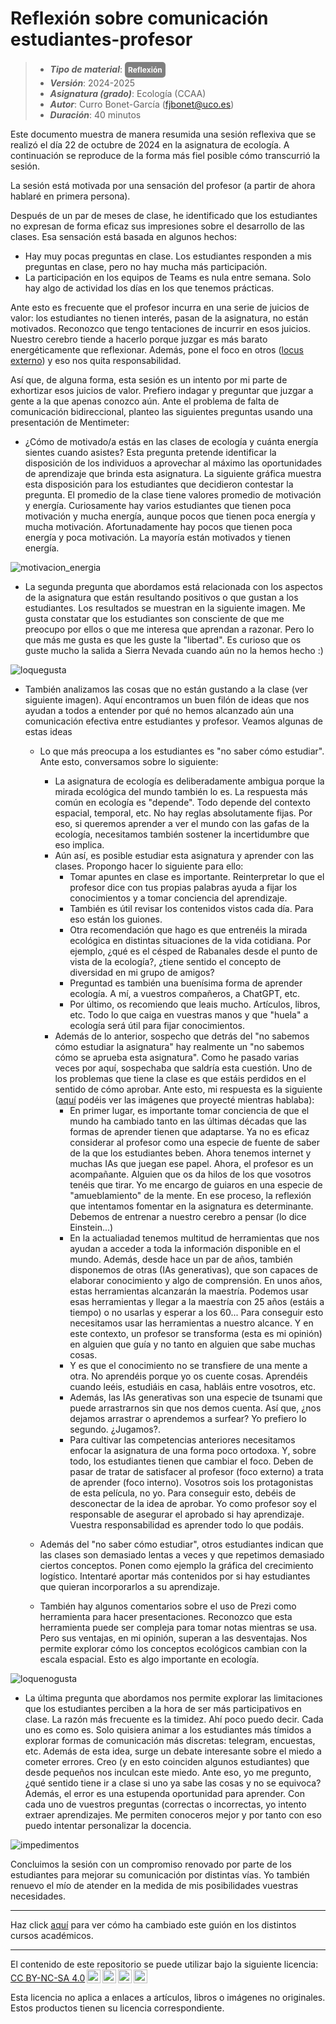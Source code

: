 # Reflexión sobre comunicación estudiantes-profesor

> + **_Tipo de material_**: <span style="display: inline-block; font-size: 12px; color: white; background-color: grey; border-radius: 5px; padding: 5px; font-weight: bold;"> Reflexión</span> 
> + **_Versión_**: 2024-2025
> + **_Asignatura (grado)_**: Ecología (CCAA)
> + **_Autor_**: Curro Bonet-García (fjbonet@uco.es)
> + **_Duración_**: 40 minutos



Este documento muestra de manera resumida una sesión reflexiva que se realizó el día 22 de octubre de 2024 en la asignatura de ecología. A continuación se reproduce de la forma más fiel posible cómo transcurrió la sesión.

La sesión está motivada por una sensación del profesor (a partir de ahora hablaré en primera persona). 

Después de un par de meses de clase, he identificado que los estudiantes no expresan de forma eficaz sus impresiones sobre el desarrollo de las clases. Esa sensación está basada en algunos hechos:

- Hay muy pocas preguntas en clase. Los estudiantes responden a mis preguntas en clase, pero no hay mucha más participación.
- La participación en los equipos de Teams es nula entre semana. Solo hay algo de actividad los días en los que tenemos prácticas.

Ante esto es frecuente que el profesor incurra en una serie de juicios de valor: los estudiantes no tienen interés, pasan de la asignatura, no están motivados. Reconozco que tengo tentaciones de incurrir en esos juicios. Nuestro cerebro tiende a hacerlo porque juzgar es más barato energéticamente que reflexionar. Además, pone el foco en otros ([locus externo](https://es.wikipedia.org/wiki/Locus_(psicolog%C3%ADa))) y eso nos quita responsabilidad.

Así que, de alguna forma, esta sesión es un intento por mi parte de exhortizar esos juicios de valor. Prefiero indagar y preguntar que juzgar a gente a la que apenas conozco aún. Ante el problema de falta de comunicación bidireccional, planteo las siguientes preguntas usando una presentación de Mentimeter:

+ ¿Cómo de motivado/a estás en las clases de ecología y cuánta energía sientes cuando asistes? Esta pregunta pretende identificar la disposición de los individuos a aprovechar al máximo las oportunidades de aprendizaje que brinda esta asignatura. La siguiente gráfica muestra esta disposición para los estudiantes que decidieron contestar la pregunta. El promedio de la clase tiene valores promedio de motivación y energía. Curiosamente hay varios estudiantes que tienen poca motivación y mucha energía, aunque pocos que tienen poca energía y mucha motivación. Afortunadamente hay pocos que tienen poca energía y poca motivación. La mayoría están motivados y tienen energía.

![motivacion_energia](https://raw.githubusercontent.com/aprendiendo-cosas/competencias_transversales/refs/heads/main/reflexion_comunicacion/motivacion_energia.png)

+ La segunda pregunta que abordamos está relacionada con los aspectos de la asignatura que están resultando positivos o que gustan a los estudiantes. Los resultados se muestran en la siguiente imagen. Me gusta constatar que los estudiantes son consciente de que me preocupo por ellos o que me interesa que aprendan a razonar. Pero lo que más me gusta es que les guste la "libertad". Es curioso que os guste mucho la salida a Sierra Nevada cuando aún no la hemos hecho :)



![loquegusta](https://raw.githubusercontent.com/aprendiendo-cosas/competencias_transversales/refs/heads/main/reflexion_comunicacion/lo_que_gusta.png)

+ También analizamos las cosas que no están gustando a la clase (ver siguiente imagen). Aquí encontramos un buen filón de ideas que nos ayudan a todos a entender por qué no hemos alcanzado aún una comunicación efectiva entre estudiantes y profesor. Veamos algunas de estas ideas
  + Lo que más preocupa a los estudiantes es "no saber cómo estudiar". Ante esto, conversamos sobre lo siguiente:
    + La asignatura de ecología es deliberadamente ambigua porque la mirada ecológica del mundo también lo es. La respuesta más común en ecología es "depende". Todo depende del contexto espacial, temporal, etc. No hay reglas absolutamente fijas. Por eso, si queremos aprender a ver el mundo con las gafas de la ecología, necesitamos también sostener la incertidumbre que eso implica. 
    + Aún así, es posible estudiar esta asignatura y aprender con las clases. Propongo hacer lo siguiente para ello:
      + Tomar apuntes en clase es importante. Reinterpretar lo que el profesor dice con tus propias palabras ayuda a fijar los conocimientos y a tomar conciencia del aprendizaje.
      + También es útil revisar los contenidos vistos cada día. Para eso están los guiones.
      + Otra recomendación que hago es que entrenéis la mirada ecológica en distintas situaciones de la vida cotidiana. Por ejemplo, ¿qué es el césped de Rabanales desde el punto de vista de la ecología?, ¿tiene sentido el concepto de diversidad en mi grupo de amigos?
      + Preguntad es también una buenísima forma de aprender ecología. A mí, a vuestros compañeros, a ChatGPT, etc.
      + Por último, os recomiendo que leais mucho. Artículos, libros, etc. Todo lo que caiga en vuestras manos y que "huela" a ecología será útil para fijar conocimientos. 
    + Además de lo anterior, sospecho que detrás del "no sabemos cómo estudiar la asignatura" hay realmente un "no sabemos cómo se aprueba esta asignatura". Como he pasado varias veces por aquí, sospechaba que saldría esta cuestión. Uno de los problemas que tiene la clase es que estáis perdidos en el sentido de cómo aprobar. Ante esto, mi respuesta es la siguiente ([aquí](https://github.com/aprendiendo-cosas/competencias_transversales/raw/refs/heads/main/reflexion_comunicacion/comoestudiar.pptx) podéis ver las imágenes que proyecté mientras hablaba):
      + En primer lugar, es importante tomar conciencia de que el mundo ha cambiado tanto en las últimas décadas que las formas de aprender tienen que adaptarse. Ya no es eficaz considerar al profesor como una especie de fuente de saber de la que los estudiantes beben. Ahora tenemos internet y muchas IAs que juegan ese papel. Ahora, el profesor es un acompañante. Alguien que os da hilos de los que vosotros tenéis que tirar. Yo me encargo de guiaros en una especie de "amueblamiento" de la mente. En ese proceso, la reflexión que intentamos fomentar en la asignatura es determinante. Debemos de entrenar a nuestro cerebro a pensar (lo dice Einstein...)
      + En la actualiadad tenemos multitud de herramientas que nos ayudan a acceder a toda la información disponible en el mundo. Además, desde hace un par de años, también disponemos de otras (IAs generativas), que son capaces de elaborar conocimiento y algo de comprensión. En unos años, estas herramientas alcanzarán la maestría. Podemos usar esas herramientas y llegar a la maestría con 25 años (estáis a tiempo) o no usarlas y esperar a los 60... Para conseguir esto necesitamos usar las herramientas a nuestro alcance. Y en este contexto, un profesor se transforma (esta es mi opinión) en alguien que guía y no tanto en alguien que sabe muchas cosas.
      + Y es que el conocimiento no se transfiere de una mente a otra. No aprendéis porque yo os cuente cosas. Aprendéis cuando leéis, estudiáis en casa, habláis entre vosotros, etc. 
      + Además, las IAs generativas son una especie de tsunami que puede arrastrarnos sin que nos demos cuenta. Así que, ¿nos dejamos arrastrar o aprendemos a surfear? Yo prefiero lo segundo. ¿Jugamos?.
      + Para cultivar las competencias anteriores necesitamos enfocar la asignatura de una forma poco ortodoxa. Y, sobre todo, los estudiantes tienen que cambiar el foco. Deben de pasar de tratar de satisfacer al profesor (foco externo) a trata de aprender (foco interno). Vosotros sois los protagonistas de esta película, no yo. Para conseguir esto, debéis de desconectar de la idea de aprobar. Yo como profesor soy el responsable de asegurar el aprobado si hay aprendizaje. Vuestra responsabilidad es aprender todo lo que podáis.
    
  + Además del "no saber cómo estudiar", otros estudiantes indican que las clases son demasiado lentas a veces y que repetimos demasiado ciertos conceptos. Ponen como ejemplo la gráfica del crecimiento logístico. Intentaré aportar más contenidos por si hay estudiantes que quieran incorporarlos a su aprendizaje. 
  + También hay algunos comentarios sobre el uso de Prezi como herramienta para hacer presentaciones. Reconozco que esta herramienta puede ser compleja para tomar notas mientras se usa. Pero sus ventajas, en mi opinión, superan a las desventajas. Nos permite explorar cómo los conceptos ecológicos cambian con la escala espacial. Esto es algo importante en ecología. 



![loquenogusta](https://raw.githubusercontent.com/aprendiendo-cosas/competencias_transversales/refs/heads/main/reflexion_comunicacion/lo_que_no_gusta.png)



+ La última pregunta que abordamos nos permite explorar las limitaciones que los estudiantes perciben a la hora de ser más participativos en clase. La razón más frecuente es la timidez. Ahí poco puedo decir. Cada uno es como es. Solo quisiera animar a los estudiantes más tímidos a explorar formas de comunicación más discretas: telegram, encuestas, etc. Además de esta idea, surge un debate interesante sobre el miedo a cometer errores. Creo (y en esto coinciden algunos estudiantes) que desde pequeños nos inculcan este miedo. Ante eso, yo me pregunto, ¿qué sentido tiene ir a clase si uno ya sabe las cosas y no se equivoca? Además, el error es una estupenda oportunidad para aprender. Con cada uno de vuestros preguntas (correctas o incorrectas, yo intento extraer aprendizajes. Me permiten conoceros mejor y por tanto con eso puedo intentar personalizar la docencia. 



![impedimentos](https://raw.githubusercontent.com/aprendiendo-cosas/competencias_transversales/refs/heads/main/reflexion_comunicacion/impedimentos.png)



Concluimos la sesión con un compromiso renovado por parte de los estudiantes para mejorar su comunicación por distintas vías. Yo también renuevo el mío de atender en la medida de mis posibilidades vuestras necesidades. 






****
Haz click [aquí](https://github.com/aprendiendo-cosas/competencias_transversales/commits/main/reflexion_comunicacion) para ver cómo ha cambiado este guión en los distintos cursos académicos.

****
 <p xmlns:cc="http://creativecommons.org/ns#" >El contenido de este repositorio se puede utilizar bajo la siguiente licencia:  <a  href="https://creativecommons.org/licenses/by-nc-sa/4.0/?ref=chooser-v1"  target="_blank" rel="license noopener noreferrer"  style="display:inline-block;">CC BY-NC-SA 4.0<img  style="height:22px!important;margin-left:3px;vertical-align:text-bottom;"   src="https://mirrors.creativecommons.org/presskit/icons/cc.svg?ref=chooser-v1"  alt=""><img  style="height:22px!important;margin-left:3px;vertical-align:text-bottom;"   src="https://mirrors.creativecommons.org/presskit/icons/by.svg?ref=chooser-v1"  alt=""><img  style="height:22px!important;margin-left:3px;vertical-align:text-bottom;"   src="https://mirrors.creativecommons.org/presskit/icons/nc.svg?ref=chooser-v1"  alt=""><img  style="height:22px!important;margin-left:3px;vertical-align:text-bottom;"   src="https://mirrors.creativecommons.org/presskit/icons/sa.svg?ref=chooser-v1"  alt=""></a></p> 

<p>Esta licencia no aplica a enlaces a artículos, libros o imágenes no originales. Estos productos tienen su licencia correspondiente.</p>